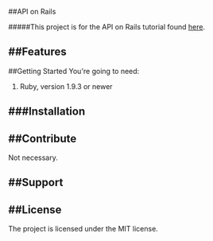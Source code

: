 ##API on Rails

#####This project is for the API on Rails tutorial found [here](http://apionrails.icalialabs.com/).

##Features
--------

##Getting Started
You're going to need:

1. Ruby, version 1.9.3 or newer

###Installation
--------

##Contribute
--------
Not necessary.


##Support
--------

##License
--------

The project is licensed under the MIT license.
